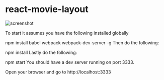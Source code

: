 # react-movie-layout

![screenshot](https://github.com/ianstalter123/react-movie-layout/blob/master/layout.png "screenshot")


To start it assumes you have the following installed globally

npm install babel webpack webpack-dev-server -g
Then do the following:

npm install
Lastly do the following:

npm start
You should have a dev server running on port 3333.

Open your browser and go to http://localhost:3333
